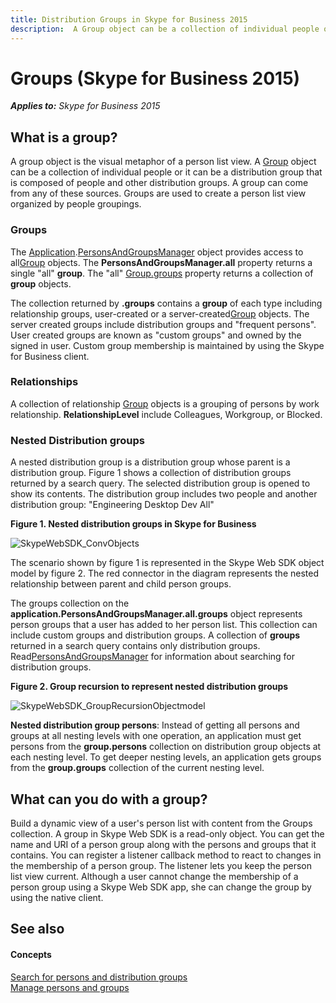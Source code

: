```yaml
---
title: Distribution Groups in Skype for Business 2015
description:  A Group object can be a collection of individual people or it can be a distribution group that is composed of people and other distribution groups.
---
```

# Groups (Skype for Business 2015)

 _**Applies to:** Skype for Business 2015_

## What is a group?

A group object is the visual metaphor of a person list view. A [Group]( http://officedev.github.io/skype-docs/Skype/WebSDK/model/api/interfaces/jcafe.group.html) object can be a collection of individual people or it can be a distribution group that is composed of people and other distribution groups. A group can come from any of these sources. Groups are used to create a person list view organized by people groupings.


### Groups

The [Application]( http://officedev.github.io/skype-docs/Skype/WebSDK/model/api/interfaces/jcafe.application.html).[PersonsAndGroupsManager]( http://officedev.github.io/skype-docs/Skype/WebSDK/model/api/interfaces/jcafe.personsandgroupsmanager.html) object provides access to all[Group]( http://officedev.github.io/skype-docs/Skype/WebSDK/model/api/interfaces/jcafe.group.html) objects. The **PersonsAndGroupsManager.all** property returns a single "all" **group**. The "all" [Group.groups]( http://officedev.github.io/skype-docs/Skype/WebSDK/model/api/interfaces/jcafe.group.html#groups) property returns a collection of **group** objects.

The collection returned by **.groups** contains a **group** of each type including relationship groups, user-created or a server-created[Group]( http://officedev.github.io/skype-docs/Skype/WebSDK/model/api/interfaces/jcafe.group.html) objects. The server created groups include distribution groups and "frequent persons". User created groups are known as "custom groups" and owned by the signed in user. Custom group membership is maintained by using the Skype for Business client.


### Relationships

A collection of relationship [Group]( http://officedev.github.io/skype-docs/Skype/WebSDK/model/api/interfaces/jcafe.group.html) objects is a grouping of persons by work relationship. **RelationshipLevel** include Colleagues, Workgroup, or Blocked.


### Nested Distribution groups

A nested distribution group is a distribution group whose parent is a distribution group. Figure 1 shows a collection of distribution groups returned by a search query. The selected distribution group is opened to show its contents. The distribution group includes two people and another distribution group: "Engineering Desktop Dev All" 


**Figure 1. Nested distribution groups in Skype for Business**

![SkypeWebSDK_ConvObjects](../images/7bb0af54-be7a-4c3b-a41c-516b8e7bcd04.png) 

The scenario shown by figure 1 is represented in the Skype Web SDK object model by figure 2. The red connector in the diagram represents the nested relationship between parent and child person groups.

The groups collection on the **application.PersonsAndGroupsManager.all.groups** object represents person groups that a user has added to her person list. This collection can include custom groups and distribution groups. A collection of **groups** returned in a search query contains only distribution groups. Read[PersonsAndGroupsManager]( http://officedev.github.io/skype-docs/Skype/WebSDK/model/api/interfaces/jcafe.personsandgroupsmanager.html) for information about searching for distribution groups.


**Figure 2. Group recursion to represent nested distribution groups**

![SkypeWebSDK_GroupRecursionObjectmodel](../images/98268a50-4d6f-4969-be93-2c7a81fe57a8.png) 

**Nested distribution group persons**: Instead of getting all persons and groups at all nesting levels with one operation, an application must get persons from the **group.persons** collection on distribution group objects at each nesting level. To get deeper nesting levels, an application gets groups from the **group.groups** collection of the current nesting level.


## What can you do with a group?

Build a dynamic view of a user's person list with content from the Groups collection. A group in Skype Web SDK is a read-only object. You can get the name and URI of a person group along with the persons and groups that it contains. You can register a listener callback method to react to changes in the membership of a person group. The listener lets you keep the person list view current. Although a user cannot change the membership of a person group using a Skype Web SDK app, she can change the group by using the native client.

## See also


#### Concepts


[Search for persons and distribution groups](SearchForPersonsAndGroups.md)  
[Manage persons and groups](ManagePersonsAndGroups.md)

